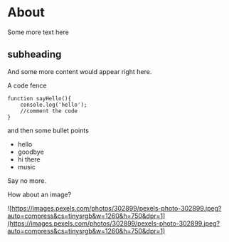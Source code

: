 # About

Some more text here

## subheading

And some more content would appear right here.

A code fence

```
function sayHello(){
    console.log('hello');
    //comment the code
}
```

and then some bullet points

- hello
- goodbye
- hi there
- music

Say no more.

How about an image?

![https://images.pexels.com/photos/302899/pexels-photo-302899.jpeg?auto=compress&cs=tinysrgb&w=1260&h=750&dpr=1](https://images.pexels.com/photos/302899/pexels-photo-302899.jpeg?auto=compress&cs=tinysrgb&w=1260&h=750&dpr=1)